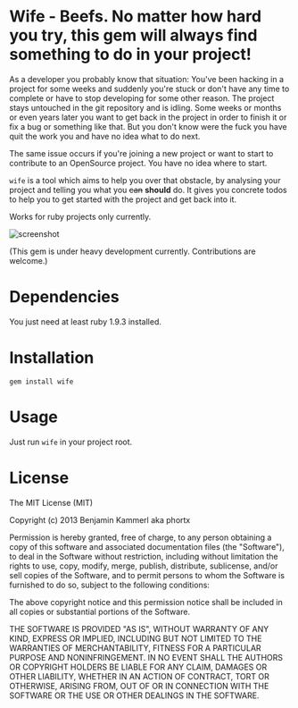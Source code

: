 # Wife - Beefs. No matter how hard you try, this gem will always find something to do in your project!

As a developer you probably know that situation: You've been hacking in a project for some weeks and suddenly you're stuck or don't have any time to complete or have to stop developing for some other reason. The project stays untouched in the git repository and is idling. Some weeks or months or even years later you want to get back in the project in order to finish it or fix a bug or something like that. But you don't know were the fuck you have quit the work you and have no idea what to do next.

The same issue occurs if you're joining a new project or want to start to contribute to an OpenSource project. You have no idea where to start.

`wife` is a tool which aims to help you over that obstacle, by analysing your project and telling you what you ~~can~~ **should** do. It gives you concrete todos to help you to get started with the project and get back into it.

Works for ruby projects only currently.

![screenshot](https://raw.github.com/phortx/WhatToDo/master/screenshot.png)


(This gem is under heavy development currently. Contributions are welcome.)


# Dependencies
You just need at least ruby 1.9.3 installed.


# Installation
	gem install wife


# Usage
Just run <code>wife</code> in your project root.


# License
The MIT License (MIT)

Copyright (c) 2013 Benjamin Kammerl aka phortx

Permission is hereby granted, free of charge, to any person obtaining a copy of
this software and associated documentation files (the "Software"), to deal in
the Software without restriction, including without limitation the rights to
use, copy, modify, merge, publish, distribute, sublicense, and/or sell copies of
the Software, and to permit persons to whom the Software is furnished to do so,
subject to the following conditions:

The above copyright notice and this permission notice shall be included in all
copies or substantial portions of the Software.

THE SOFTWARE IS PROVIDED "AS IS", WITHOUT WARRANTY OF ANY KIND, EXPRESS OR
IMPLIED, INCLUDING BUT NOT LIMITED TO THE WARRANTIES OF MERCHANTABILITY, FITNESS
FOR A PARTICULAR PURPOSE AND NONINFRINGEMENT. IN NO EVENT SHALL THE AUTHORS OR
COPYRIGHT HOLDERS BE LIABLE FOR ANY CLAIM, DAMAGES OR OTHER LIABILITY, WHETHER
IN AN ACTION OF CONTRACT, TORT OR OTHERWISE, ARISING FROM, OUT OF OR IN
CONNECTION WITH THE SOFTWARE OR THE USE OR OTHER DEALINGS IN THE SOFTWARE.
